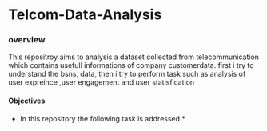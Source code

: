 # Telcom-Data-Analysis
### overview
This repositroy aims to analysis  a dataset collected from telecommunication which contains usefull informations of company customerdata. first i try to understand the bsns, data, then i try to perform task such as  analysis of user expreince ,user engagement and user statisfication 
#### Objectives
  * In this repository the following task is addressed
          *  
